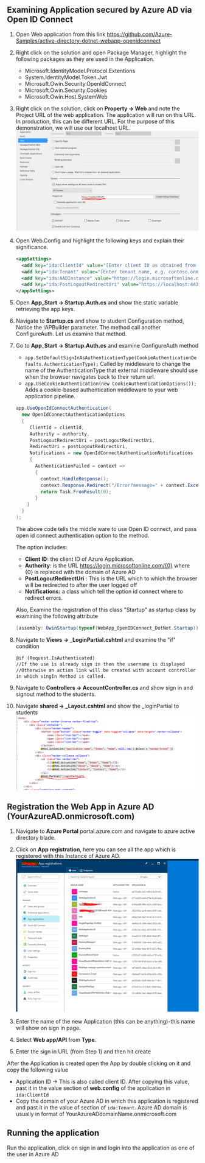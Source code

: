 ## Examining Application secured by Azure AD via Open ID Connect ##

1.  Open Web application from this link <https://github.com/Azure-Samples/active-directory-dotnet-webapp-openidconnect>

1. Right click on the solution and open Package Manager, highlight the following packages as they are used in the Application.
    * Microsoft.IdentityModel.Protocol.Extentions
    * System.IdentityModel.Token.Jwt
    * Microsoft.Owin.Security.OpenIdConnect
    * Microsoft.Owin.Security.Cookies
    * Microsoft.Owin.Host.SystemWeb
    
1. Right click on the solution, click on **Property -> Web** and note the Project URL of the web application. The application will run on this URL. In production, this can be different URL. For the purpose of this demonstration, we will use our localhost URL. ![](content/image1.png)

1. Open Web.Config and highlight the following keys and explain their significance.  
    ```xml
    <appSettings>
      <add key="ida:ClientId" value="[Enter client ID as obtained from Azure Portal, e.g. 82692da5-a86f-44c9-9d53-2f88d52b478b]" />
      <add key="ida:Tenant" value="[Enter tenant name, e.g. contoso.onmicrosoft.com]" />
      <add key="ida:AADInstance" value="https://login.microsoftonline.com/{0}" />
      <add key="ida:PostLogoutRedirectUri" value="https://localhost:44320/" />  
    </appSettings>
    ```

1. Open **App\_Start -> Startup.Auth.cs** and show the static variable retrieving the app keys.

1. Navigate to **Startup.cs** and show to student Configuration method, Notice the IAPBuilder parameter. The method call another ConfigureAuth. Let us examine that method.

1. Go to **App\_Start -> Startup.Auth.cs** and examine ConfigureAuth method
    * `app.SetDefaultSignInAsAuthenticationType(CookieAuthenticationDefaults.AuthenticationType);` Called by middleware to change the name of the     AuthenticationType that external middleware should use when the     browser navigates back to their return url.
    * `app.UseCookieAuthentication(new CookieAuthenticationOptions());` Adds a cookie-based authentication middleware to your web application pipeline.
    ```c#
    app.UseOpenIdConnectAuthentication(
      new OpenIdConnectAuthenticationOptions
      {
         ClientId = clientId,
         Authority = authority,
         PostLogoutRedirectUri = postLogoutRedirectUri,
         RedirectUri = postLogoutRedirectUri,
         Notifications = new OpenIdConnectAuthenticationNotifications
         {
           AuthenticationFailed = context =>
           {
             context.HandleResponse();
             context.Response.Redirect("/Error?message=" + context.Exception.Message);
             return Task.FromResult(0);
           }
        }
      }
    );
    ```
    The above code tells the middle ware to use Open ID connect, and pass open id connect authentication option to the method.

    The option includes:  
      * **Client ID:** the client ID of Azure Application.  
      * **Authority**: is the URL <https://login.microsoftonline.com/{0}> where {0} is replaced with the domain of Azure AD  
      * **PostLogoutRedirectUri :** This is the URL which to which the browser will be redirected to after the user logged off  
      * **Notifications:** a class which tell the option id connect where to redirect errors.  

    Also, Examine the registration of this class "Startup" as startup class by examining the following attribute
    ```c#
    [assembly: OwinStartup(typeof(WebApp_OpenIDConnect_DotNet.Startup))]
    ```

1. Navigate to **Views -> _LoginPartial.cshtml** and examine the "if" condition  
    ```HTML+Razor
    @if (Request.IsAuthenticated)
    //If the use is already sign in then the username is displayed
    //Otherwise an action link will be created with account controller
    in which singIn Method is called.
    ```

1. Navigate to **Controllers -> AccountController.cs** and show sign in and signout method to the students.

1. Navigate **shared -> _Layout.cshtml** and show the _loginPartial to students
  ![](content/image3.png)

## Registration the Web App in Azure AD (YourAzureAD.onmicrosoft.com) ##

1. Navigate to **Azure Portal** portal.azure.com and navigate to azure active directory blade.
1. Click on **App registration**, here you can see all the app which is registered with this Instance of Azure AD.
![](content/image4.png)  

1. Enter the name of the new Application (this can be anything)-this name will show on sign in page.
1. Select **Web app/API** from **Type**.
1. Enter the sign in URL (from Step 1) and then hit create

After the Application is created open the App by double clicking on it and copy the following value

  * Application ID -> This is also called client ID. After copying this value, past it in the value section of **web.config** of the application in `ida:ClientId`
  * Copy the domain of your Azure AD in which this application is registered and past it in the value of section of `ida:Tenant`. Azure AD domain is usually in format of YourAzureADdomainName.onmicrosoft.com

## Running the application ##

Run the application, click on sign in and login into the application as one of the user in Azure AD
